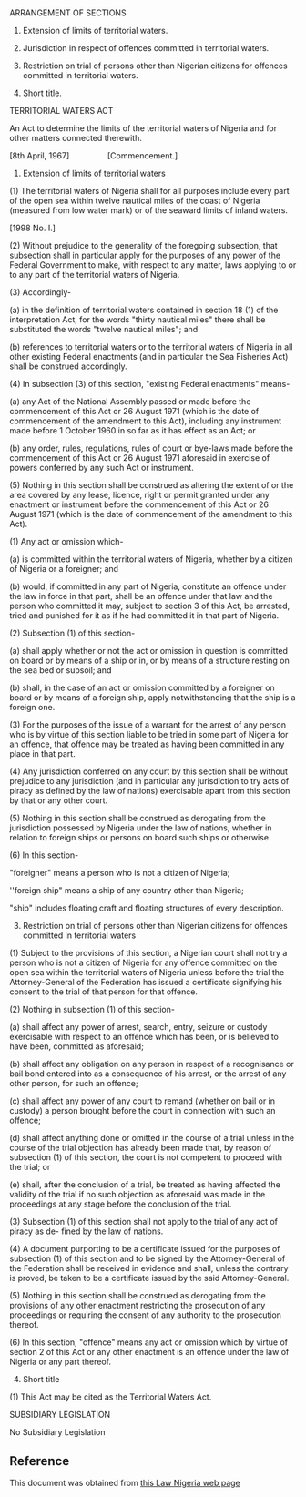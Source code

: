 # 

ARRANGEMENT OF SECTIONS

1. Extension of limits of territorial waters.

2. Jurisdiction in respect of offences committed in territorial waters.

3. Restriction on trial of persons other than Nigerian citizens for offences committed in territorial waters.

4. Short title.

TERRITORIAL WATERS ACT

An Act to determine the limits of the territorial waters of Nigeria and for other matters connected therewith.

[8th April, 1967]                 [Commencement.]

1. Extension of limits of territorial waters

(1) The territorial waters of Nigeria shall for all purposes include every part of the open sea within twelve nautical miles of the coast of Nigeria (measured from low water mark) or of the seaward limits of inland waters.

[1998 No. I.]

(2) Without prejudice to the generality of the foregoing subsection, that subsection shall in particular apply for the purposes of any power of the Federal Government to make, with respect to any matter, laws applying to or to any part of the territorial waters of Nigeria.

(3) Accordingly-

(a) in the definition of territorial waters contained in section 18 (1) of the interpretation Act, for the words "thirty nautical miles" there shall be substituted the words "twelve nautical miles"; and

(b) references to territorial waters or to the territorial waters of Nigeria in all other existing Federal enactments (and in particular the Sea Fisheries Act) shall be construed accordingly.

(4) In subsection (3) of this section, "existing Federal enactments" means-

(a) any Act of the National Assembly passed or made before the commencement of this Act or 26 August 1971 (which is the date of commencement of the amendment to this Act), including any instrument made before 1 October 1960 in so far as it has effect as an Act; or

(b) any order, rules, regulations, rules of court or bye-laws made before the commencement of this Act or 26 August 1971 aforesaid in exercise of powers conferred by any such Act or instrument.

(5) Nothing in this section shall be construed as altering the extent of or the area covered by any lease, licence, right or permit granted under any enactment or instrument before the commencement of this Act or 26 August 1971 (which is the date of commencement of the amendment to this Act).

(1) Any act or omission which-

(a) is committed within the territorial waters of Nigeria, whether by a citizen of Nigeria or a foreigner; and

(b) would, if committed in any part of Nigeria, constitute an offence under the law in force in that part, shall be an offence under that law and the person who committed it may, subject to section 3 of this Act, be arrested, tried and punished for it as if he had committed it in that part of Nigeria.

(2) Subsection (1) of this section-

(a) shall apply whether or not the act or omission in question is committed on board or by means of a ship or in, or by means of a structure resting on the sea bed or subsoil; and

(b) shall, in the case of an act or omission committed by a foreigner on board or by means of a foreign ship, apply notwithstanding that the ship is a foreign one.

(3) For the purposes of the issue of a warrant for the arrest of any person who is by virtue of this section liable to be tried in some part of Nigeria for an offence, that offence may be treated as having been committed in any place in that part.

(4) Any jurisdiction conferred on any court by this section shall be without prejudice to any jurisdiction (and in particular any jurisdiction to try acts of piracy as defined by the law of nations) exercisable apart from this section by that or any other court.

(5) Nothing in this section shall be construed as derogating from the jurisdiction possessed by Nigeria under the law of nations, whether in relation to foreign ships or persons on board such ships or otherwise.

(6) In this section-

"foreigner" means a person who is not a citizen of Nigeria;

''foreign ship" means a ship of any country other than Nigeria;

"ship" includes floating craft and floating structures of every description.

3. Restriction on trial of persons other than Nigerian citizens for offences committed in territorial waters

(1) Subject to the provisions of this section, a Nigerian court shall not try a person who is not a citizen of Nigeria for any offence committed on the open sea within the territorial waters of Nigeria unless before the trial the Attorney-General of the Federation has issued a certificate signifying his consent to the trial of that person for that offence.

(2) Nothing in subsection (1) of this section-

(a) shall affect any power of arrest, search, entry, seizure or custody exercisable with respect to an offence which has been, or is believed to have been, committed as aforesaid;

(b) shall affect any obligation on any person in respect of a recognisance or bail bond entered into as a consequence of his arrest, or the arrest of any other person, for such an offence;

(c) shall affect any power of any court to remand (whether on bail or in custody) a person brought before the court in connection with such an offence;

(d) shall affect anything done or omitted in the course of a trial unless in the course of the trial objection has already been made that, by reason of subsection (1) of this section, the court is not competent to proceed with the trial; or

(e) shall, after the conclusion of a trial, be treated as having affected the validity of the trial if no such objection as aforesaid was made in the proceedings at any stage before the conclusion of the trial.

(3) Subsection (1) of this section shall not apply to the trial of any act of piracy as de- fined by the law of nations.

(4) A document purporting to be a certificate issued for the purposes of subsection (1) of this section and to be signed by the Attorney-General of the Federation shall be received in evidence and shall, unless the contrary is proved, be taken to be a certificate issued by the said Attorney-General.

(5) Nothing in this section shall be construed as derogating from the provisions of any other enactment restricting the prosecution of any proceedings or requiring the consent of any authority to the prosecution thereof.

(6) In this section, "offence" means any act or omission which by virtue of section 2 of this Act or any other enactment is an offence under the law of Nigeria or any part thereof.

4. Short title

(1) This Act may be cited as the Territorial Waters Act.

SUBSIDIARY LEGISLATION

No Subsidiary Legislation

## Reference

This document was obtained from [this Law Nigeria web page](http://www.lawnigeria.com/LFN/T/Territorial-Waters-Act.php)
